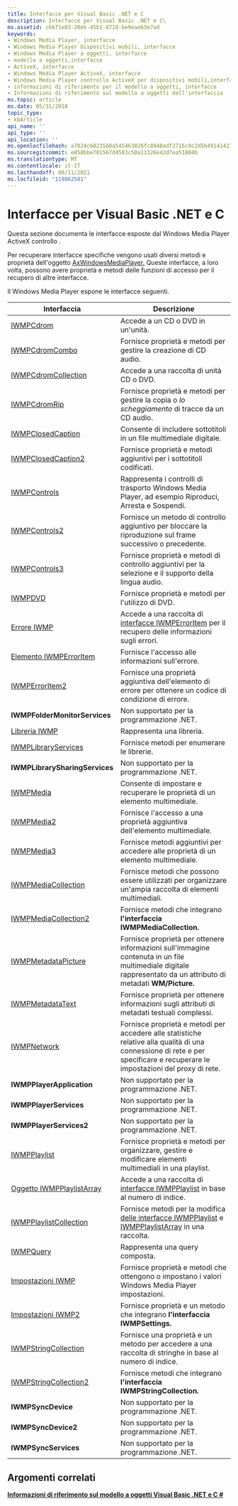 ```yaml
---
title: Interfacce per Visual Basic .NET e C
description: Interfacce per Visual Basic .NET e C\
ms.assetid: c66f1e03-20eb-45b1-8710-be9eae63e7ad
keywords:
- Windows Media Player, interfacce
- Windows Media Player Dispositivi mobili, interfacce
- Windows Media Player a oggetti, interfacce
- modello a oggetti,interfacce
- ActiveX, interfacce
- Windows Media Player ActiveX, interfacce
- Windows Media Player controllo ActiveX per dispositivi mobili,interfacce
- informazioni di riferimento per il modello a oggetti, interfacce
- Informazioni di riferimento sul modello a oggetti dell'interfaccia
ms.topic: article
ms.date: 05/31/2018
topic_type:
- kbArticle
api_name: ''
api_type: ''
api_location: ''
ms.openlocfilehash: a7024c60235b0a545463826fc8948adf3716c9c2d5b491414212d788087404b2
ms.sourcegitcommit: e858bbe701567d4583c50a11326e42d7ea51804b
ms.translationtype: MT
ms.contentlocale: it-IT
ms.lasthandoff: 08/11/2021
ms.locfileid: "119862581"
---
```

# <a name="interfaces-for-visual-basic-net-and-c"></a>Interfacce per Visual Basic .NET e C #

Questa sezione documenta le interfacce esposte dal Windows Media Player ActiveX controllo .

Per recuperare interfacce specifiche vengono usati diversi metodi e proprietà dell'oggetto [AxWindowsMediaPlayer.](axwindowsmediaplayer-object--vb-and-c.md) Queste interfacce, a loro volta, possono avere proprietà e metodi delle funzioni di accesso per il recupero di altre interfacce.

Il Windows Media Player espone le interfacce seguenti.



| Interfaccia                                                      | Descrizione                                                                                                                                                       |
|----------------------------------------------------------------|-------------------------------------------------------------------------------------------------------------------------------------------------------------------|
| [IWMPCdrom](iwmpcdrom--vb-and-c.md)                           | Accede a un CD o DVD in un'unità.                                                                                                                                  |
| [IWMPCdromCombo](iwmpcdromburn--vb-and-c.md)                   | Fornisce proprietà e metodi per gestire la creazione di CD audio.                                                                                                     |
| [IWMPCdromCollection](iwmpcdromcollection--vb-and-c.md)       | Accede a una raccolta di unità CD o DVD.                                                                                                                        |
| [IWMPCdromRip](iwmpcdromrip--vb-and-c.md)                     | Fornisce proprietà e metodi per gestire la copia o *lo scheggiamento* di tracce da un CD audio.                                                                         |
| [IWMPClosedCaption](iwmpclosedcaption--vb-and-c.md)           | Consente di includere sottotitoli in un file multimediale digitale.                                                                                                     |
| [IWMPClosedCaption2](iwmpclosedcaption2--vb-and-c.md)         | Fornisce proprietà e metodi aggiuntivi per i sottotitoli codificati.                                                                                                     |
| [IWMPControls](iwmpcontrols--vb-and-c.md)                     | Rappresenta i controlli di trasporto Windows Media Player, ad esempio Riproduci, Arresta e Sospendi.                                                                         |
| [IWMPControls2](iwmpcontrols2--vb-and-c.md)                   | Fornisce un metodo di controllo aggiuntivo per bloccare la riproduzione sul frame successivo o precedente.                                                                           |
| [IWMPControls3](iwmpcontrols3--vb-and-c.md)                   | Fornisce proprietà e metodi di controllo aggiuntivi per la selezione e il supporto della lingua audio.                                                                      |
| [IWMPDVD](iwmpdvd--vb-and-c.md)                               | Fornisce proprietà e metodi per l'utilizzo di DVD.                                                                                                            |
| [Errore IWMP](iwmperror--vb-and-c.md)                           | Accede a una raccolta di [interfacce IWMPErrorItem](iwmperroritem--vb-and-c.md) per il recupero delle informazioni sugli errori.                                                |
| [Elemento IWMPErrorItem](iwmperroritem--vb-and-c.md)                   | Fornisce l'accesso alle informazioni sull'errore.                                                                                                                             |
| [IWMPErrorItem2](iwmperroritem2--vb-and-c.md)                 | Fornisce una proprietà aggiuntiva dell'elemento di errore per ottenere un codice di condizione di errore.                                                                                   |
| **IWMPFolderMonitorServices**                                  | Non supportato per la programmazione .NET.                                                                                                                               |
| [Libreria IWMP](iwmplibrary--vb-and-c.md)                       | Rappresenta una libreria.                                                                                                                                             |
| [IWMPLibraryServices](iwmplibraryservices--vb-and-c.md)       | Fornisce metodi per enumerare le librerie.                                                                                                                          |
| **IWMPLibrarySharingServices**                                 | Non supportato per la programmazione .NET.                                                                                                                               |
| [IWMPMedia](iwmpmedia--vb-and-c.md)                           | Consente di impostare e recuperare le proprietà di un elemento multimediale.                                                                                                |
| [IWMPMedia2](iwmpmedia2--vb-and-c.md)                         | Fornisce l'accesso a una proprietà aggiuntiva dell'elemento multimediale.                                                                                                             |
| [IWMPMedia3](iwmpmedia3--vb-and-c.md)                         | Fornisce metodi aggiuntivi per accedere alle proprietà di un elemento multimediale.                                                                                             |
| [IWMPMediaCollection](iwmpmediacollection--vb-and-c.md)       | Fornisce metodi che possono essere utilizzati per organizzare un'ampia raccolta di elementi multimediali.                                                                                  |
| [IWMPMediaCollection2](iwmpmediacollection2--vb-and-c.md)     | Fornisce metodi che integrano **l'interfaccia IWMPMediaCollection.**                                                                                           |
| [IWMPMetadataPicture](iwmpmetadatapicture--vb-and-c.md)       | Fornisce proprietà per ottenere informazioni sull'immagine contenuta in un file multimediale digitale rappresentato da un attributo di metadati **WM/Picture.**         |
| [IWMPMetadataText](iwmpmetadatatext--vb-and-c.md)             | Fornisce proprietà per ottenere informazioni sugli attributi di metadati testuali complessi.                                                                            |
| [IWMPNetwork](iwmpnetwork--vb-and-c.md)                       | Fornisce proprietà e metodi per accedere alle statistiche relative alla qualità di una connessione di rete e per specificare e recuperare le impostazioni del proxy di rete.     |
| **IWMPPlayerApplication**                                      | Non supportato per la programmazione .NET.                                                                                                                               |
| **IWMPPlayerServices**                                         | Non supportato per la programmazione .NET.                                                                                                                               |
| **IWMPPlayerServices2**                                        | Non supportato per la programmazione .NET.                                                                                                                               |
| [IWMPPlaylist](iwmpplaylist--vb-and-c.md)                     | Fornisce proprietà e metodi per organizzare, gestire e modificare elementi multimediali in una playlist.                                                                    |
| [Oggetto IWMPPlaylistArray](iwmpplaylistarray--vb-and-c.md)           | Accede a una raccolta di [interfacce IWMPPlaylist](iwmpplaylist--vb-and-c.md) in base al numero di indice.                                                                   |
| [IWMPPlaylistCollection](iwmpplaylistcollection--vb-and-c.md) | Fornisce metodi per la modifica [delle interfacce IWMPPlaylist](iwmpplaylist--vb-and-c.md) e [IWMPPlaylistArray](iwmpplaylistarray--vb-and-c.md) in una raccolta. |
| [IWMPQuery](iwmpquery--vb-and-c.md)                           | Rappresenta una query composta.                                                                                                                                      |
| [Impostazioni IWMP](iwmpsettings--vb-and-c.md)                     | Fornisce proprietà e metodi che ottengono o impostano i valori Windows Media Player impostazioni.                                                                      |
| [Impostazioni IWMP2](iwmpsettings2--vb-and-c.md)                   | Fornisce proprietà e un metodo che integrano **l'interfaccia IWMPSettings.**                                                                                  |
| [IWMPStringCollection](iwmpstringcollection--vb-and-c.md)     | Fornisce una proprietà e un metodo per accedere a una raccolta di stringhe in base al numero di indice.                                                                           |
| [IWMPStringCollection2](iwmpstringcollection2--vb-and-c.md)   | Fornisce metodi che integrano **l'interfaccia IWMPStringCollection.**                                                                                          |
| **IWMPSyncDevice**                                             | Non supportato per la programmazione .NET.                                                                                                                               |
| **IWMPSyncDevice2**                                            | Non supportato per la programmazione .NET.                                                                                                                               |
| **IWMPSyncServices**                                           | Non supportato per la programmazione .NET.                                                                                                                               |



 

## <a name="related-topics"></a>Argomenti correlati

<dl> <dt>

[**Informazioni di riferimento sul modello a oggetti Visual Basic .NET e C #**](object-model-reference-for-visual-basic--net-and-c.md)
</dt> </dl>

 

 




